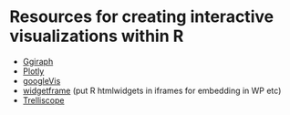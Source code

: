 # Resources for creating interactive visualizations within R

*   [Ggiraph](https://davidgohel.github.io/ggiraph/index.html)
*   [Plotly](https://plot.ly/r/)
*   [googleVis](https://github.com/mages/googleVis)
*   [widgetframe](https://github.com/bhaskarvk/widgetframe) (put R htmlwidgets in iframes for embedding in WP etc)
*   [Trelliscope](https://hafen.github.io/trelliscopejs/index.html)
